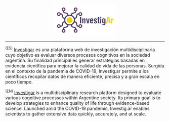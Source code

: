 <div align="center" width="100%">
  <a href="https://investigar.com.ar" target="_blank">
    <img src="src/assets/images/logo_navbar.svg" width="200" height="100" alt="Investig.ar logo">
  </a>
</div>

---

<sup>(ES)</sup> [Investigar](investigar.com.ar) es una plataforma web de investigación multidisciplinaria cuyo objetivo es evaluar diversos procesos cognitivos en la sociedad argentina. Su finalidad principal es generar estrategias basadas en evidencia científica para mejorar la calidad de vida de las personas. Surgida en el contexto de la pandemia de COVID-19, Investig.ar permite a los científicos recopilar datos de manera eficiente, precisa y a gran escala en poco tiempo.

<sup>(EN)</sup> [Investigar](investigar.com.ar) is a multidisciplinary research platform designed to evaluate various cognitive processes within Argentine society. Its primary goal is to develop strategies to enhance quality of life through evidence-based science. Launched amid the COVID-19 pandemic, Investig.ar enables scientists to gather extensive data quickly, accurately, and at scale.

